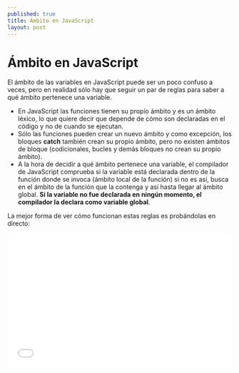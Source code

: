 ```yaml
---
published: true
title: Ámbito en JavaScript
layout: post
---
```

# Ámbito en JavaScript

El ámbito de las variables en JavaScript puede ser un poco confuso a veces, pero en realidad sólo hay que seguir un par de reglas para saber a qué ámbito pertenece una variable.

+ En JavaScript las funciones tienen su propio ámbito y es un ámbito léxico, lo que quiere decir que depende de cómo son declaradas en el código y no de cuando se ejecutan.
+ Sólo las funciones pueden crear un nuevo ámbito y como excepción, los bloques **catch** también crean su propio ámbito, pero no existen ámbitos de bloque (codicionales, bucles y demás bloques no crean su propio ámbito).
+ A la hora de decidir a qué ámbito pertenece una variable, el compilador de JavaScript comprueba si la variable está declarada dentro de la función donde se invoca (ámbito local de la función) si no es así, busca en el ámbito de la función que la contenga y así hasta llegar al ámbito global. **Si la variable no fue declarada en ningún momento, el compilador la declara como variable global**.

La mejor forma de ver cómo funcionan estas reglas es probándolas en directo:

<iframe width="100%" height="300" src="//jsfiddle.net/juanmirod/zgsgqz2j/embedded/js,result/" allowfullscreen="allowfullscreen" frameborder="0"></iframe>

